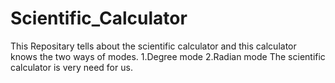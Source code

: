 # Scientific_Calculator
This Repositary tells about the scientific calculator and this calculator knows the two ways of modes.
1.Degree mode
2.Radian mode
The scientific calculator is very need for us.

